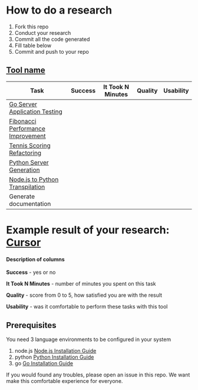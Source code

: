 # How to do a research
1. Fork this repo
2. Conduct your research
3. Commit all the code generated
4. Fill table below
5. Commit and push to your repo

## [Tool name](https://link.to.the.tool)

| Task                                                      | Success | It Took N Minutes | Quality | Usability |
|-----------------------------------------------------------|:-------:|:-----------------:|:-------:|:---------:|
| [Go Server Application Testing](tests-for-code/README.md) |         |                   |         |           |
| [Fibonacci Performance Improvement](improve/README.md)    |         |                   |         |           |
| [Tennis Scoring Refactoring](refactoring/README.md)       |         |                   |         |           |
| [Python Server Generation](code-for-test/README.md)       |         |                   |         |           |
| [Node.js to Python Transpilation](transpile/README.md)    |         |                   |         |           |
| Generate documentation                                    |         |                   |         |           |


# Example result of your research: [Cursor](https://github.com/slavaGanzin/geekle-test/tree/cursor)

#### Description of columns
**Success** - yes or no

**It Took N Minutes** - number of minutes you spent on this task

**Quality** - score from 0 to 5, how satisfied you are with the result

**Usability** - was it comfortable to perform these tasks with this tool

## Prerequisites

You need 3 language environments to be configured in your system
1. node.js [Node.js Installation Guide](https://nodejs.org/en/learn/getting-started/how-to-install-nodejs)
2. python [Python Installation Guide](https://www.python.org/downloads/)
3. go [Go Installation Guide](https://go.dev/doc/install)

If you would found any troubles, please open an issue in this repo. We want make this comfortable experience for everyone.